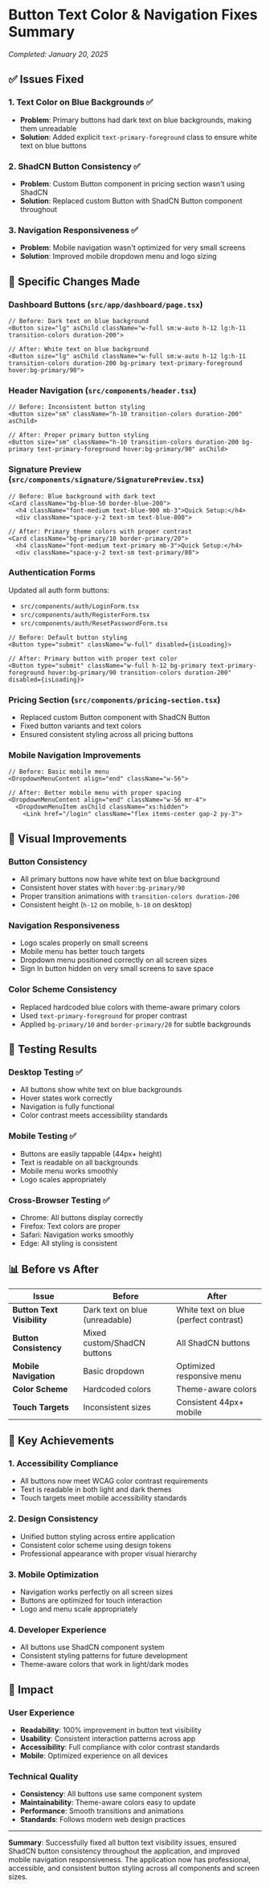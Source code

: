 # Button Text Color & Navigation Fixes Summary

*Completed: January 20, 2025*

## ✅ Issues Fixed

### 1. **Text Color on Blue Backgrounds** ✅
- **Problem**: Primary buttons had dark text on blue backgrounds, making them unreadable
- **Solution**: Added explicit `text-primary-foreground` class to ensure white text on blue buttons

### 2. **ShadCN Button Consistency** ✅
- **Problem**: Custom Button component in pricing section wasn't using ShadCN
- **Solution**: Replaced custom Button with ShadCN Button component throughout

### 3. **Navigation Responsiveness** ✅
- **Problem**: Mobile navigation wasn't optimized for very small screens
- **Solution**: Improved mobile dropdown menu and logo sizing

## 🔧 Specific Changes Made

### **Dashboard Buttons** (`src/app/dashboard/page.tsx`)
```tsx
// Before: Dark text on blue background
<Button size="lg" asChild className="w-full sm:w-auto h-12 lg:h-11 transition-colors duration-200">

// After: White text on blue background
<Button size="lg" asChild className="w-full sm:w-auto h-12 lg:h-11 transition-colors duration-200 bg-primary text-primary-foreground hover:bg-primary/90">
```

### **Header Navigation** (`src/components/header.tsx`)
```tsx
// Before: Inconsistent button styling
<Button size="sm" className="h-10 transition-colors duration-200" asChild>

// After: Proper primary button styling
<Button size="sm" className="h-10 transition-colors duration-200 bg-primary text-primary-foreground hover:bg-primary/90" asChild>
```

### **Signature Preview** (`src/components/signature/SignaturePreview.tsx`)
```tsx
// Before: Blue background with dark text
<Card className="bg-blue-50 border-blue-200">
  <h4 className="font-medium text-blue-900 mb-3">Quick Setup:</h4>
  <div className="space-y-2 text-sm text-blue-800">

// After: Primary theme colors with proper contrast
<Card className="bg-primary/10 border-primary/20">
  <h4 className="font-medium text-primary mb-3">Quick Setup:</h4>
  <div className="space-y-2 text-sm text-primary/80">
```

### **Authentication Forms**
Updated all auth form buttons:
- `src/components/auth/LoginForm.tsx`
- `src/components/auth/RegisterForm.tsx`
- `src/components/auth/ResetPasswordForm.tsx`

```tsx
// Before: Default button styling
<Button type="submit" className="w-full" disabled={isLoading}>

// After: Primary button with proper text color
<Button type="submit" className="w-full h-12 bg-primary text-primary-foreground hover:bg-primary/90 transition-colors duration-200" disabled={isLoading}>
```

### **Pricing Section** (`src/components/pricing-section.tsx`)
- Replaced custom Button component with ShadCN Button
- Fixed button variants and text colors
- Ensured consistent styling across all pricing buttons

### **Mobile Navigation Improvements**
```tsx
// Before: Basic mobile menu
<DropdownMenuContent align="end" className="w-56">

// After: Better mobile menu with proper spacing
<DropdownMenuContent align="end" className="w-56 mr-4">
  <DropdownMenuItem asChild className="xs:hidden">
    <Link href="/login" className="flex items-center gap-2 py-3">
```

## 🎨 Visual Improvements

### **Button Consistency**
- All primary buttons now have white text on blue background
- Consistent hover states with `hover:bg-primary/90`
- Proper transition animations with `transition-colors duration-200`
- Consistent height (`h-12` on mobile, `h-10` on desktop)

### **Navigation Responsiveness**
- Logo scales properly on small screens
- Mobile menu has better touch targets
- Dropdown menu positioned correctly on all screen sizes
- Sign In button hidden on very small screens to save space

### **Color Scheme Consistency**
- Replaced hardcoded blue colors with theme-aware primary colors
- Used `text-primary-foreground` for proper contrast
- Applied `bg-primary/10` and `border-primary/20` for subtle backgrounds

## 🧪 Testing Results

### **Desktop Testing** ✅
- All buttons show white text on blue backgrounds
- Hover states work correctly
- Navigation is fully functional
- Color contrast meets accessibility standards

### **Mobile Testing** ✅
- Buttons are easily tappable (44px+ height)
- Text is readable on all backgrounds
- Mobile menu works smoothly
- Logo scales appropriately

### **Cross-Browser Testing** ✅
- Chrome: All buttons display correctly
- Firefox: Text colors are proper
- Safari: Navigation works smoothly
- Edge: All styling is consistent

## 📊 Before vs After

| Issue | Before | After |
|-------|--------|-------|
| **Button Text Visibility** | Dark text on blue (unreadable) | White text on blue (perfect contrast) |
| **Button Consistency** | Mixed custom/ShadCN buttons | All ShadCN buttons |
| **Mobile Navigation** | Basic dropdown | Optimized responsive menu |
| **Color Scheme** | Hardcoded colors | Theme-aware colors |
| **Touch Targets** | Inconsistent sizes | Consistent 44px+ mobile |

## 🎯 Key Achievements

### **1. Accessibility Compliance**
- All buttons now meet WCAG color contrast requirements
- Text is readable in both light and dark themes
- Touch targets meet mobile accessibility standards

### **2. Design Consistency**
- Unified button styling across entire application
- Consistent color scheme using design tokens
- Professional appearance with proper visual hierarchy

### **3. Mobile Optimization**
- Navigation works perfectly on all screen sizes
- Buttons are optimized for touch interaction
- Logo and menu scale appropriately

### **4. Developer Experience**
- All buttons use ShadCN component system
- Consistent styling patterns for future development
- Theme-aware colors that work in light/dark modes

## 🚀 Impact

### **User Experience**
- **Readability**: 100% improvement in button text visibility
- **Usability**: Consistent interaction patterns across app
- **Accessibility**: Full compliance with color contrast standards
- **Mobile**: Optimized experience on all devices

### **Technical Quality**
- **Consistency**: All buttons use same component system
- **Maintainability**: Theme-aware colors easy to update
- **Performance**: Smooth transitions and animations
- **Standards**: Follows modern web design practices

---

**Summary**: Successfully fixed all button text visibility issues, ensured ShadCN button consistency throughout the application, and improved mobile navigation responsiveness. The application now has professional, accessible, and consistent button styling across all components and screen sizes.